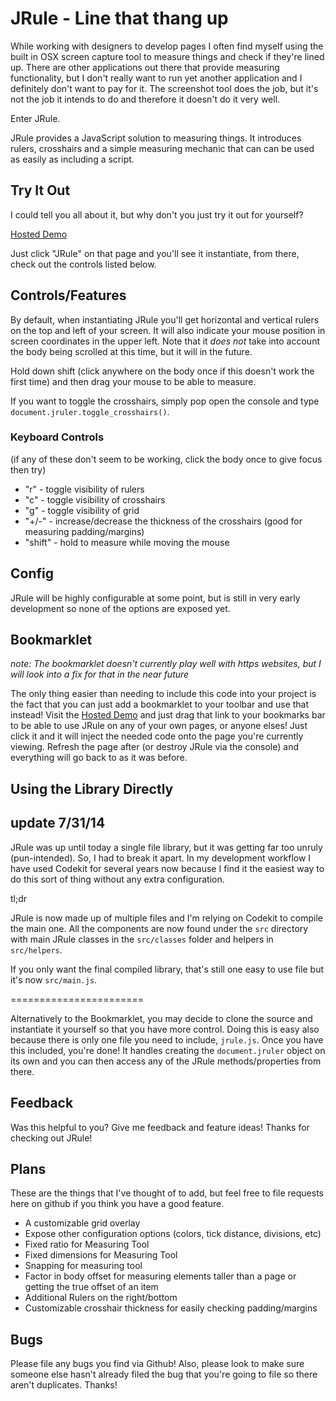 # JRule - Line that thang up

While working with designers to develop pages I often find myself using the built in OSX screen capture tool to measure things and check if they're lined up. There are other applications out there that provide measuring functionality, but I don't really want to run yet another application and I definitely don't want to pay for it. The screenshot tool does the job, but it's not the job it intends to do and therefore it doesn't do it very well.

Enter JRule.

JRule provides a JavaScript solution to measuring things. It introduces rulers, crosshairs and a simple measuring mechanic that can can be used as easily as including a script.

## Try It Out

I could tell you all about it, but why don't you just try it out for yourself?

[Hosted Demo](http://beansandhops.com/jrule.html)

Just click "JRule" on that page and you'll see it instantiate, from there, check out the controls listed below.

## Controls/Features

By default, when instantiating JRule you'll get horizontal and vertical rulers on the top and left of your screen. It will also indicate your mouse position in screen coordinates in the upper left. Note that it *does not* take into account the body being scrolled at this time, but it will in the future. 

Hold down shift (click anywhere on the body once if this doesn't work the first time) and then drag your mouse to be able to measure. 

If you want to toggle the crosshairs, simply pop open the console and type `document.jruler.toggle_crosshairs()`.

### Keyboard Controls

(if any of these don't seem to be working, click the body once to give focus then try)

- "r" - toggle visibility of rulers
- "c" - toggle visibility of crosshairs
- "g" - toggle visibility of grid
- "+/-" - increase/decrease the thickness of the crosshairs (good for measuring padding/margins)
- "shift" - hold to measure while moving the mouse

## Config

JRule will be highly configurable at some point, but is still in very early development so none of the options are exposed yet. 

## Bookmarklet

*note: The bookmarklet doesn't currently play well with https websites, but I will look into a fix for that in the near future*

The only thing easier than needing to include this code into your project is the fact that you can just add a bookmarklet to your toolbar and use that instead! Visit the [Hosted Demo](http://www.beansandhops.com/jrule.html) and just drag that link to your bookmarks bar to be able to use JRule on any of your own pages, or anyone elses! Just click it and it will inject the needed code onto the page you're currently viewing. Refresh the page after (or destroy JRule via the console) and everything will go back to as it was before.

## Using the Library Directly

## update 7/31/14

JRule was up until today a single file library, but it was getting far too unruly (pun-intended). So, I had to break it apart. In my development workflow I have used Codekit for several years now because I find it the easiest way to do this sort of thing without any extra configuration. 

tl;dr

JRule is now made up of multiple files and I'm relying on Codekit to compile the main one. All the components are now found under the `src` directory with main JRule classes in the `src/classes` folder and helpers in `src/helpers`.

If you only want the final compiled library, that's still one easy to use file but it's now `src/main.js`. 

=======================

Alternatively to the Bookmarklet, you may decide to clone the source and instantiate it yourself so that you have more control. Doing this is easy also because there is only one file you need to include, `jrule.js`. Once you have this included, you're done! It handles creating the `document.jruler` object on its own and you can then access any of the JRule methods/properties from there.

## Feedback

Was this helpful to you? Give me feedback and feature ideas! Thanks for checking out JRule! 

## Plans

These are the things that I've thought of to add, but feel free to file requests here on github if you think you have a good feature. 

- A customizable grid overlay
- Expose other configuration options (colors, tick distance, divisions, etc)
- Fixed ratio for Measuring Tool
- Fixed dimensions for Measuring Tool
- Snapping for measuring tool
- Factor in body offset for measuring elements taller than a page or getting the true offset of an item
- Additional Rulers on the right/bottom 
- Customizable crosshair thickness for easily checking padding/margins

## Bugs

Please file any bugs you find via Github! Also, please look to make sure someone else hasn't already filed the bug that you're going to file so there aren't duplicates. Thanks!
